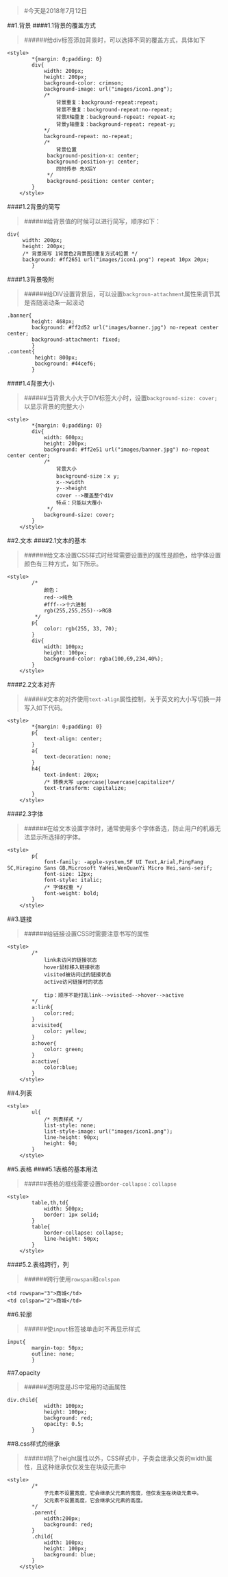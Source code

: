 >#今天是2018年7月12日

##1.背景
####1.1背景的覆盖方式
>######给div标签添加背景时，可以选择不同的覆盖方式，具体如下
~~~
<style>
        *{margin: 0;padding: 0}
        div{
            width: 200px;
            height: 200px;
            background-color: crimson;
            background-image: url("images/icon1.png");
            /* 
                背景重复：background-repeat:repeat; 
                背景不重复：background-repeat:no-repeat;
                背景X轴重复：background-repeat: repeat-x;
                背景y轴重复：background-repeat: repeat-y;
            */
            background-repeat: no-repeat;
            /* 
                背景位置
             background-position-x: center;
             background-position-y: center;
                同时传参 先X后Y
             */
             background-position: center center;
        }
    </style>

~~~
####1.2背景的简写
>######给背景值的时候可以进行简写，顺序如下：
~~~
div{
     width: 200px;
     height: 200px;
     /* 背景简写 1背景色2背景图3重复方式4位置 */
     background: #ff2651 url("images/icon1.png") repeat 10px 20px;
        }
~~~

####1.3背景吸附
>######给DIV设置背景后，可以设置`backgroun-attachment`属性来调节其是否随滚动条一起滚动
~~~
.banner{
        height: 468px;
        background: #ff2d52 url("images/banner.jpg") no-repeat center center;
        background-attachment: fixed;
        }
.content{
         height: 800px;
         background: #44cef6;
        }
~~~

####1.4背景大小
>######当背景大小大于DIV标签大小时，设置`background-size: cover;`以显示背景的完整大小
~~~
<style>
        *{margin: 0;padding: 0}
        div{
            width: 600px;
            height: 200px;
            background: #ff2e51 url("images/banner.jpg") no-repeat center center;
            /* 
                背景大小
                background-size：x y;
                x-->width
                y-->height
                cover -->覆盖整个div
                特点：只能以大覆小
             */
            background-size: cover;
        }
    </style>
~~~

##2.文本
####2.1文本的基本
>######给文本设置CSS样式时经常需要设置到的属性是颜色，给字体设置颜色有三种方式，如下所示。
~~~
<style>
        /* 
            颜色：
            red-->纯色
            #fff-->十六进制
            rgb(255,255,255)-->RGB
         */
        p{
            color: rgb(255, 33, 70);
        }
        div{
            width: 100px;
            height: 100px;
            background-color: rgba(100,69,234,40%);
        }
    </style>
~~~

####2.2文本对齐
>######文本的对齐使用`text-align`属性控制，关于英文的大小写切换一并写入如下代码。
~~~
<style>
        *{margin: 0;padding: 0}
        p{
            text-align: center;
        }
        a{
            text-decoration: none;
        }
        h4{
            text-indent: 20px;
            /* 转换大写 uppercase|lowercase|capitalize*/
            text-transform: capitalize;
        }
    </style>
~~~

####2.3字体
>######在给文本设置字体时，通常使用多个字体备选，防止用户的机器无法显示所选择的字体。
~~~
<style>
        p{
            font-family: -apple-system,SF UI Text,Arial,PingFang SC,Hiragino Sans GB,Microsoft YaHei,WenQuanYi Micro Hei,sans-serif;
            font-size: 12px;
            font-style: italic;
            /* 字体权重 */
            font-weight: bold;
        }
    </style>
~~~

##3.链接
>######给链接设置CSS时需要注意书写的属性
~~~
<style>
        /* 
            link未访问的链接状态 
            hover鼠标移入链接状态
            visited被访问过的链接状态
            active访问链接时的状态

            tip：顺序不能打乱link-->visited-->hover-->active
        */    
        a:link{
            color:red;
        }
        a:visited{
            color: yellow;
        }
        a:hover{
            color: green;
        }
        a:active{
            color:blue;
        }
    </style>
~~~

##4.列表
~~~
<style>
        ul{
            /* 列表样式 */
            list-style: none;
            list-style-image: url("images/icon1.png");
            line-height: 90px;
            height: 90;
        }
    </style>
~~~

##5.表格
####5.1表格的基本用法
>######表格的框线需要设置`border-collapse：collapse`
~~~
<style>
        table,th,td{
            width: 500px;
            border: 1px solid;
        }
        table{
            border-collapse: collapse;
            line-height: 50px;
        }
    </style>
~~~

####5.2.表格跨行，列
>######跨行使用`rowspan`和`colspan`
~~~
<td rowspan="3">商城</td>
<td colspan="2">商城</td>
~~~

##6.轮廓
>######使`input`标签被单击时不再显示样式
~~~
input{
        margin-top: 50px;
        outline: none;
        }
~~~

##7.opacity
>######透明度是JS中常用的动画属性
~~~
div.child{
            width: 100px;
            height: 100px;
            background: red;
            opacity: 0.5;
        }
~~~

##8.css样式的继承
>######除了height属性以外，CSS样式中，子类会继承父类的width属性，且这种继承仅仅发生在块级元素中
~~~
<style>
        /* 
            子元素不设置宽度，它会继承父元素的宽度，但仅发生在块级元素中。 
            父元素不设置高度，它会继承父元素的高度。
        */
        .parent{
            width:200px;
            background: red;
        }
        .child{
            width: 100px;
            height: 100px;
            background: blue;
        }
    </style>
~~~
